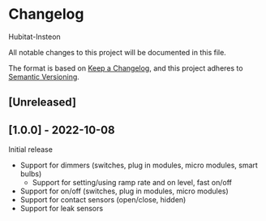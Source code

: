 # Changelog

Hubitat-Insteon

All notable changes to this project will be documented in this file.

The format is based on [Keep a Changelog](https://keepachangelog.com/en/1.0.0/),
and this project adheres to [Semantic Versioning](https://semver.org/spec/v2.0.0.html).

## [Unreleased]

## [1.0.0] - 2022-10-08
Initial release
* Support for dimmers (switches, plug in modules, micro modules, smart bulbs)
    * Support for setting/using ramp rate and on level, fast on/off
* Support for on/off (switches, plug in modules, micro modules)
* Support for contact sensors (open/close, hidden)
* Support for leak sensors
